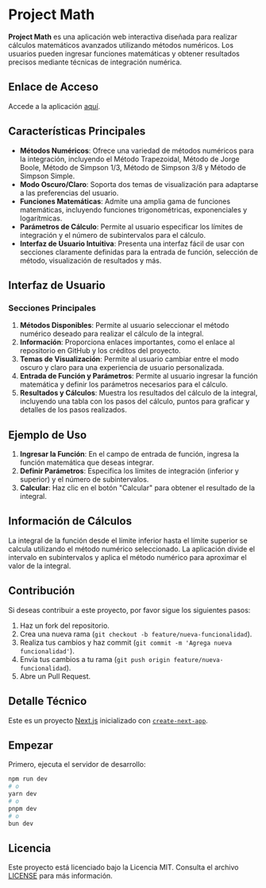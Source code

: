 # Project Math

**Project Math** es una aplicación web interactiva diseñada para realizar cálculos matemáticos avanzados utilizando métodos numéricos. Los usuarios pueden ingresar funciones matemáticas y obtener resultados precisos mediante técnicas de integración numérica.

## Enlace de Acceso

Accede a la aplicación [aquí](https://project-math-one.vercel.app/).

## Características Principales

- **Métodos Numéricos**: Ofrece una variedad de métodos numéricos para la integración, incluyendo el Método Trapezoidal, Método de Jorge Boole, Método de Simpson 1/3, Método de Simpson 3/8 y Método de Simpson Simple.
- **Modo Oscuro/Claro**: Soporta dos temas de visualización para adaptarse a las preferencias del usuario.
- **Funciones Matemáticas**: Admite una amplia gama de funciones matemáticas, incluyendo funciones trigonométricas, exponenciales y logarítmicas.
- **Parámetros de Cálculo**: Permite al usuario especificar los límites de integración y el número de subintervalos para el cálculo.
- **Interfaz de Usuario Intuitiva**: Presenta una interfaz fácil de usar con secciones claramente definidas para la entrada de función, selección de método, visualización de resultados y más.

## Interfaz de Usuario

### Secciones Principales

1. **Métodos Disponibles**: Permite al usuario seleccionar el método numérico deseado para realizar el cálculo de la integral.
2. **Información**: Proporciona enlaces importantes, como el enlace al repositorio en GitHub y los créditos del proyecto.
3. **Temas de Visualización**: Permite al usuario cambiar entre el modo oscuro y claro para una experiencia de usuario personalizada.
4. **Entrada de Función y Parámetros**: Permite al usuario ingresar la función matemática y definir los parámetros necesarios para el cálculo.
5. **Resultados y Cálculos**: Muestra los resultados del cálculo de la integral, incluyendo una tabla con los pasos del cálculo, puntos para graficar y detalles de los pasos realizados.

## Ejemplo de Uso

1. **Ingresar la Función**: En el campo de entrada de función, ingresa la función matemática que deseas integrar.
2. **Definir Parámetros**: Especifica los límites de integración (inferior y superior) y el número de subintervalos.
3. **Calcular**: Haz clic en el botón "Calcular" para obtener el resultado de la integral.

## Información de Cálculos

La integral de la función desde el límite inferior hasta el límite superior se calcula utilizando el método numérico seleccionado. La aplicación divide el intervalo en subintervalos y aplica el método numérico para aproximar el valor de la integral.

## Contribución

Si deseas contribuir a este proyecto, por favor sigue los siguientes pasos:

1. Haz un fork del repositorio.
2. Crea una nueva rama (`git checkout -b feature/nueva-funcionalidad`).
3. Realiza tus cambios y haz commit (`git commit -m 'Agrega nueva funcionalidad'`).
4. Envía tus cambios a tu rama (`git push origin feature/nueva-funcionalidad`).
5. Abre un Pull Request.


## Detalle Técnico

Este es un proyecto [Next.js](https://nextjs.org/) inicializado con [`create-next-app`](https://github.com/vercel/next.js/tree/canary/packages/create-next-app).

## Empezar

Primero, ejecuta el servidor de desarrollo:

```bash
npm run dev
# o
yarn dev
# o
pnpm dev
# o
bun dev

```

## Licencia

Este proyecto está licenciado bajo la Licencia MIT. Consulta el archivo [LICENSE](https://opensource.org/license/mit) para más información.
